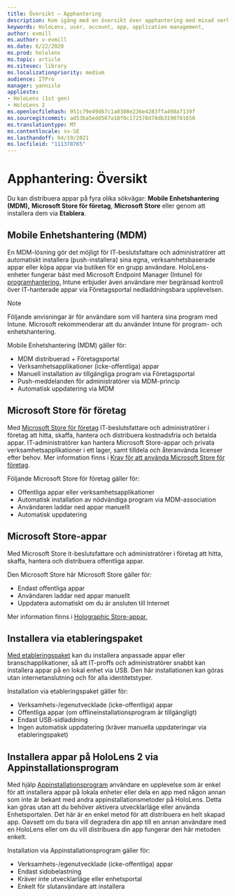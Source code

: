 ```yaml
---
title: Översikt – Apphantering
description: Kom igång med en översikt över apphantering med mixad verklighet med hantering av mobila enheter, Microsoft Store för företag och etableringspaket.
keywords: HoloLens, user, account, app, application management,
author: evmill
ms.author: v-evmill
ms.date: 6/22/2020
ms.prod: hololens
ms.topic: article
ms.sitesec: library
ms.localizationpriority: medium
audience: ITPro
manager: yannisle
appliesto:
- HoloLens (1st gen)
- HoloLens 2
ms.openlocfilehash: 951c79e49d67c1a0308e236e4283ffa498a7139f
ms.sourcegitcommit: ad53ba5edd567a18f0c172578d78db3190701650
ms.translationtype: MT
ms.contentlocale: sv-SE
ms.lasthandoff: 04/19/2021
ms.locfileid: "111378765"
---
```

# <a name="app-management-overview"></a>Apphantering: Översikt

Du kan distribuera appar på fyra olika sökvägar: **Mobile Enhetshantering (MDM),** **Microsoft Store för företag**, **Microsoft Store** eller genom att installera dem via **Etablera**.

## <a name="mobile-device-management-mdm"></a>Mobile Enhetshantering (MDM)

En MDM-lösning gör det möjligt för IT-beslutsfattare och administratörer att automatiskt installera (push-installera) sina egna, verksamhetsbaserade appar eller köpa appar via butiken för en grupp användare. HoloLens-enheter fungerar bäst med Microsoft Endpoint Manager (Intune) för [programhantering.](app-deploy-intune.md) Intune erbjuder även användare mer begränsad kontroll över IT-hanterade appar via Företagsportal nedladdningsbara upplevelsen.

> [!NOTE]
> Följande anvisningar är för användare som vill hantera sina program med Intune. Microsoft rekommenderar att du använder Intune för program- och enhetshantering.

Mobile Enhetshantering (MDM) gäller för:

* MDM distribuerad + Företagsportal
* Verksamhetsapplikationer (icke-offentliga) appar
* Manuell installation av tillgängliga program via Företagsportal
* Push-meddelanden för administratörer via MDM-princip
* Automatisk uppdatering via MDM

## <a name="microsoft-store-for-business"></a>Microsoft Store för företag

Med [Microsoft Store för företag](app-deploy-store-business.md) IT-beslutsfattare och administratörer i företag att hitta, skaffa, hantera och distribuera kostnadsfria och betalda appar. IT-administratörer kan hantera Microsoft Store-appar och privata verksamhetsapplikationer i ett lager, samt tilldela och återanvända licenser efter behov. Mer information finns i [Krav för att använda Microsoft Store för företag](https://docs.microsoft.com/microsoft-store/prerequisites-microsoft-store-for-business).

Följande Microsoft Store för företag gäller för:

* Offentliga appar eller verksamhetsapplikationer
* Automatisk installation av nödvändiga program via MDM-association
* Användaren laddar ned appar manuellt
* Automatisk uppdatering

## <a name="microsoft-store-apps"></a>Microsoft Store-appar

Med Microsoft Store it-beslutsfattare och administratörer i företag att hitta, skaffa, hantera och distribuera offentliga appar.

Den Microsoft Store här Microsoft Store gäller för:

* Endast offentliga appar
* Användaren laddar ned appar manuellt
* Uppdatera automatiskt om du är ansluten till Internet

Mer information finns i [Holographic Store-appar.](https://docs.microsoft.com/hololens/holographic-store-apps)

## <a name="install-via-provisioning-packages"></a>Installera via etableringspaket

[Med etableringspaket](app-deploy-provisioning-package.md) kan du installera anpassade appar eller branschapplikationer, så att IT-proffs och administratörer snabbt kan installera appar på en lokal enhet via USB. Den här installationen kan göras utan internetanslutning och för alla identitetstyper.

Installation via etableringspaket gäller för:

* Verksamhets-/egenutvecklade (icke-offentliga) appar
* Offentliga appar (om offlineinstallationsprogram är tillgängligt)
* Endast USB-sidladdning
* Ingen automatisk uppdatering (kräver manuella uppdateringar via etableringspaket)

## <a name="install-apps-on-hololens-2-via-app-installer"></a>Installera appar på HoloLens 2 via Appinstallationsprogram

Med hjälp [Appinstallationsprogram](app-deploy-app-installer.md) användare en upplevelse som är enkel för att installera appar på lokala enheter eller dela en app med någon annan som inte är bekant med andra appinstallationsmetoder på HoloLens. Detta kan göras utan att du behöver aktivera utvecklarläge eller använda Enhetsportalen. Det här är en enkel metod för att distribuera en helt skapad app. Oavsett om du bara vill degradera din app till en annan användare med en HoloLens eller om du vill distribuera din app fungerar den här metoden enkelt.

Installation via Appinstallationsprogram gäller för:

* Verksamhets-/egenutvecklade (icke-offentliga) appar
* Endast sidobelastning
* Kräver inte utvecklarläge eller enhetsportal
* Enkelt för slutanvändare att installera

